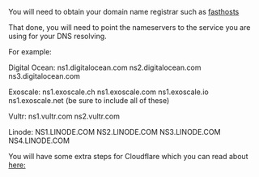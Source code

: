 You will need to obtain your domain name registrar such as [fasthosts](fasthosts.co.uk)

That done, you will need to point the nameservers to the service you are using for your DNS resolving.

For example:

Digital Ocean: ns1.digitalocean.com ns2.digitalocean.com ns3.digitalocean.com  

Exoscale: ns1.exoscale.ch ns1.exoscale.com ns1.exoscale.io ns1.exoscale.net  (be sure to include all of these)

Vultr: ns1.vultr.com ns2.vultr.com  

Linode: NS1.LINODE.COM NS2.LINODE.COM NS3.LINODE.COM NS4.LINODE.COM  


You will have some extra steps for Cloudflare which you can read about [here:](https://support.cloudflare.com/hc/en-us/articles/200169006-Setting-up-Custom-Nameservers-at-Cloudflare)
